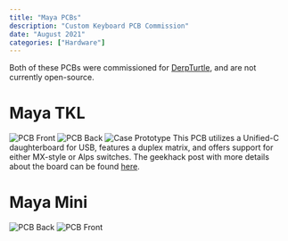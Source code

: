 ```yaml
---
title: "Maya PCBs"
description: "Custom Keyboard PCB Commission"
date: "August 2021"
categories: ["Hardware"]
---
```

Both of these PCBs were commissioned for [DerpTurtle](https://github.com/RyanWooHoo), and are not currently open-source.
# Maya TKL
![PCB Front](hardware/maya/maya-tkl-front.png "Front of the PCB")
![PCB Back](hardware/maya/maya-tkl-back.png "Back of the PCB")
![Case Prototype](hardware/maya/proto.jpg "Prototypes of the Maya case in various colorways")
This PCB utilizes a Unified-C daughterboard for USB, features a duplex matrix, and offers support for either MX-style or Alps switches. The geekhack post with more details about the board can be found [here](https://geekhack.org/index.php?topic=114048.0).
# Maya Mini
![PCB Back](hardware/maya/maya-mini-back.png "Back of the PCB")
![PCB Front](hardware/maya/maya-mini-front.png "Front of the PCB")

